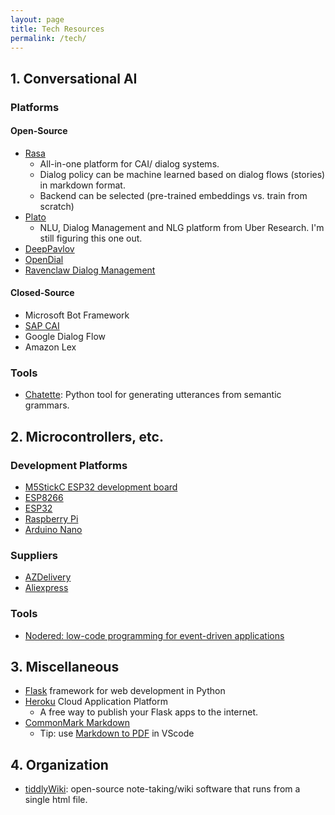 ```yaml
---
layout: page
title: Tech Resources
permalink: /tech/
---
```

## 1. Conversational AI

### Platforms

#### Open-Source

- [Rasa](rasa.com)
  - All-in-one platform for CAI/ dialog systems. 
  - Dialog policy can be machine learned based on dialog flows (stories) in markdown format.
  - Backend can be selected (pre-trained embeddings vs. train from scratch)
- [Plato](https://github.com/uber-research/plato-research-dialogue-system)
  - NLU, Dialog Management and NLG platform from Uber Research. I'm still figuring this one out.
- [DeepPavlov](https://deeppavlov.ai/)
- [OpenDial](http://www.opendial-toolkit.net/)
- [Ravenclaw Dialog Management](https://www.cs.cmu.edu/~dbohus/ravenclaw-olympus/research.html)

#### Closed-Source

- Microsoft Bot Framework
- [SAP CAI](cai.tools.sap)
- Google Dialog Flow
- Amazon Lex

### Tools

- [Chatette](https://pypi.org/project/chatette/): Python tool for generating utterances from semantic grammars.

## 2. Microcontrollers, etc.

### Development Platforms

- [M5StickC ESP32 development board](https://m5stack.com/products/stick-c)
- [ESP8266](https://www.espressif.com/en/products/hardware/esp8266ex/overview)
- [ESP32](https://www.espressif.com/en/products/hardware/esp32/overview)
- [Raspberry Pi](https://www.raspberrypi.org/)
- [Arduino Nano](https://www.arduino.cc/en/pmwiki.php?n=Main/ArduinoBoardNano)

### Suppliers

- [AZDelivery](https://azdelivery.de/)
- [Aliexpress](https://www.aliexpress.com)

### Tools

<!-- - [Visuino: visual programming for Arduino](https://www.visuino.com/) -->
- [Nodered: low-code programming for event-driven applications](https://nodered.org/)

## 3. Miscellaneous

- [Flask](https://palletsprojects.com/p/flask/) framework for web development in Python
- [Heroku](https://www.heroku.com/what) Cloud Application Platform
  - A free way to publish your Flask apps to the internet.
- [CommonMark Markdown](https://commonmark.org/help/)
  - Tip: use [Markdown to PDF](https://marketplace.visualstudio.com/items?itemName=yzane.markdown-pdf) in VScode

## 4. Organization

- [tiddlyWiki](https://tiddlywiki.com/): open-source note-taking/wiki software that runs from a single html file.